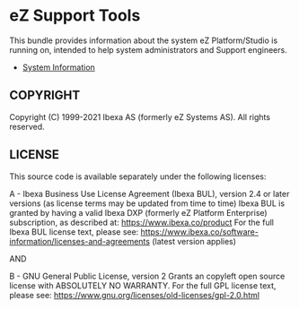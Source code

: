 # eZ Support Tools

This bundle provides information about the system eZ Platform/Studio is running on, intended to help system
administrators and Support engineers.

- [System Information](https://doc.ezplatform.com/en/latest/guide/permissions/#system-information) 

## COPYRIGHT
Copyright (C) 1999-2021 Ibexa AS (formerly eZ Systems AS). All rights reserved.

## LICENSE
This source code is available separately under the following licenses:

A - Ibexa Business Use License Agreement (Ibexa BUL),
version 2.4 or later versions (as license terms may be updated from time to time)
Ibexa BUL is granted by having a valid Ibexa DXP (formerly eZ Platform Enterprise) subscription,
as described at: https://www.ibexa.co/product
For the full Ibexa BUL license text, please see:
https://www.ibexa.co/software-information/licenses-and-agreements (latest version applies)

AND

B - GNU General Public License, version 2
Grants an copyleft open source license with ABSOLUTELY NO WARRANTY. For the full GPL license text, please see:
https://www.gnu.org/licenses/old-licenses/gpl-2.0.html
